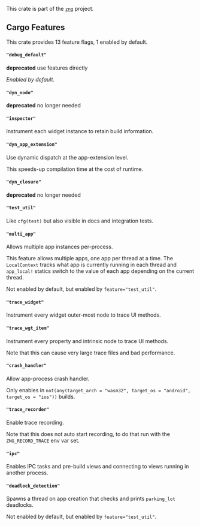 <!--do doc --readme header-->
This crate is part of the [`zng`](https://github.com/zng-ui/zng?tab=readme-ov-file#crates) project.

<!--do doc --readme features-->
## Cargo Features

This crate provides 13 feature flags, 1 enabled by default.

#### `"debug_default"`
**deprecated** use features directly

*Enabled by default.*

#### `"dyn_node"`
**deprecated** no longer needed

#### `"inspector"`
Instrument each widget instance to retain build information.

#### `"dyn_app_extension"`
Use dynamic dispatch at the app-extension level.

This speeds-up compilation time at the cost of runtime.

#### `"dyn_closure"`
**deprecated** no longer needed

#### `"test_util"`
Like `cfg(test)` but also visible in docs and integration tests.

#### `"multi_app"`
Allows multiple app instances per-process.

This feature allows multiple apps, one app per thread at a time. The `LocalContext` tracks
what app is currently running in each thread and `app_local!` statics switch to the value of each app
depending on the current thread.

Not enabled by default, but enabled by `feature="test_util"`.

#### `"trace_widget"`
Instrument every widget outer-most node to trace UI methods.

#### `"trace_wgt_item"`
Instrument every property and intrinsic node to trace UI methods.

Note that this can cause very large trace files and bad performance.

#### `"crash_handler"`
Allow app-process crash handler.

Only enables in `not(any(target_arch = "wasm32", target_os = "android", target_os = "ios"))` builds.

#### `"trace_recorder"`
Enable trace recording.

Note that this does not auto start recording, to do that run with the `ZNG_RECORD_TRACE` env var set.

#### `"ipc"`
Enables IPC tasks and pre-build views and connecting to views running in another process.

#### `"deadlock_detection"`
Spawns a thread on app creation that checks and prints `parking_lot` deadlocks.

Not enabled by default, but enabled by `feature="test_util"`.

<!--do doc --readme #SECTION-END-->

